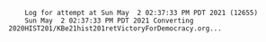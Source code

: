         Log for attempt at Sun May  2 02:37:33 PM PDT 2021 (12655)
        Sun May  2 02:37:33 PM PDT 2021 Converting 2020HIST201/KBe21hist201retVictoryForDemocracy.org...
